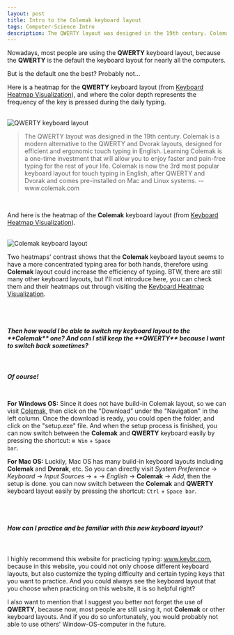 ```yaml
---
layout: post
title: Intro to the Colemak keyboard layout
tags: Computer-Science Intro
description: The QWERTY layout was designed in the 19th century. Colemak is a modern alternative to the QWERTY and Dvorak layouts, designed for efficient and ergonomic touch typing in English... -- www.colemak.com
---
```


Nowadays, most people are using the **QWERTY** keyboard layout, because the **QWERTY** is the default the keyboard layout for nearly all the computers.

But is the default one the best? Probably not...

Here is a heatmap for the **QWERTY** keyboard layout (from <a href="https://www.patrick-wied.at/projects/heatmap-keyboard/">Keyboard Heatmap Visualization</a>), and where the color depth represents the frequency of the key is pressed during the daily typing.

<br>

<img src="https://thumbs.gfycat.com/OilyFlamboyantAzurewingedmagpie-size_restricted.gif" alt="QWERTY keyboard layout">

<br>

<blockquote cite="https://colemak.com">
The QWERTY layout was designed in the 19th century. Colemak is a modern alternative to the QWERTY and Dvorak layouts, designed for efficient and ergonomic touch typing in English.
Learning Colemak is a one-time investment that will allow you to enjoy faster and pain-free typing for the rest of your life. Colemak is now the 3rd most popular keyboard layout for touch typing in English, after QWERTY and Dvorak and comes pre-installed on Mac and Linux systems. -- www.colemak.com
</blockquote>

<br>

And here is the heatmap of the **Colemak** keyboard layout (from <a href="https://www.patrick-wied.at/projects/heatmap-keyboard/">Keyboard Heatmap Visualization</a>).

<br>

<img src="https://thumbs.gfycat.com/RapidSaneHart-size_restricted.gif" alt="Colemak keyboard layout">

<br>

Two heatmaps' contrast shows that the **Colemak** keyboard layout seems to have a more concentrated typing area for both hands, therefore using **Colemak** layout could increase the efficiency of typing. BTW, there are still many other keyboard layouts, but I'll not introduce here, you can check them and their heatmaps out through visiting the <a href="https://www.patrick-wied.at/projects/heatmap-keyboard/">Keyboard Heatmap Visualization</a>.

<br><br>

<h5>Then how would I be able to switch my keyboard layout to the **Colemak** one? And can I still keep the **QWERTY** because I want to switch back sometimes?</h5>

<br>

***Of course!***

<br>

**For Windows OS:** Since it does not have build-in Colemak layout, so we can visit <a href="https://colemak.com">Colemak</a>, then click on the "Download" under the "Navigation" in the left column. Once the download is ready, you could open the folder, and click on the "setup.exe" file. And when the setup process is finished, you can now switch between the **Colemak** and **QWERTY** keyboard easily by pressing the shortcut: <code><kbd>⊞ Win</kbd></code> + <code><kbd>Space bar</kbd></code>.

**For Mac OS:** Luckily, Mac OS has many build-in keyboard layouts including **Colemak** and **Dvorak**, etc. So you can directly visit *System Preference* -> *Keyboard* -> *Input Sources* -> *+* -> *English* -> **Colemak** -> *Add*, then the setup is done. you can now switch between the **Colemak** and **QWERTY** keyboard layout easily by pressing the shortcut: <code><kbd>Ctrl</kbd></code> + <code><kbd>Space bar</kbd></code>.

<br><br>

<h5>How can I practice and be familiar with this new keyboard layout?</h5>

<br>

I highly recommend this website for practicing typing: <a href="https://www.keybr.com">www.keybr.com</a>, because in this website, you could not only choose different keyboard layouts, but also customize the typing difficulty and certain typing keys that you want to practice. And you could always see the keyboard layout that you choose when practicing on this website, it is so helpful right?

I also want to mention that I suggest you better not forget the use of **QWERTY**, because now, most people are still using it, not **Colemak** or other keyboard layouts. And if you do so unfortunately, you would probably not able to use others' Window-OS-computer in the future.
